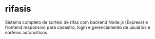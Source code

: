 # rifasis
Sistema completo de sorteio de rifas com backend Node.js (Express) e frontend responsivo para cadastro, login e gerenciamento de usuários e sorteios automáticos
